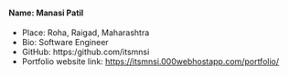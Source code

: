 #### Name: Manasi Patil
- Place: Roha, Raigad, Maharashtra
- Bio: Software Engineer
- GitHub: https:/github.com/itsmnsi
- Portfolio website link: https://itsmnsi.000webhostapp.com/portfolio/

